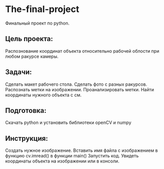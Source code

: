 # The-final-project
Финальный проект по python.


## Цель проекта:
Распознование координат объекта относительно рабочей облости при любом ракурсе камеры.

## Задачи:
Сделать макет рабочего стола.
Сделать фото с разных ракурсов.
Распознать метки на изображении.
Проанализировать метки.
Найти координаты нужного объекта с см.

## Подготовка:
Скачать python и установить библиотеки openCV и numpy

## Инструкция:
Создать нужное изображение.
Вставить имя файла с изображением в функцию cv.imread() в функции main()
Запустить код.
Увидеть координаты объекта на изображении или в консоли.
